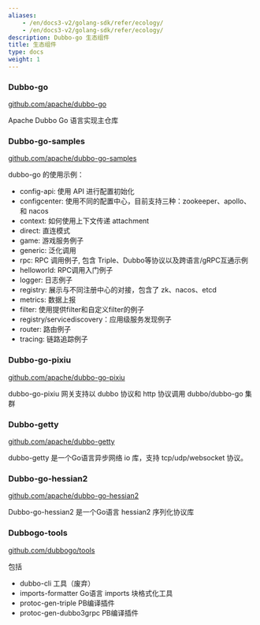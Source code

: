 ```yaml
---
aliases:
    - /en/docs3-v2/golang-sdk/refer/ecology/
    - /en/docs3-v2/golang-sdk/refer/ecology/
description: Dubbo-go 生态组件
title: 生态组件
type: docs
weight: 1
---
```


### Dubbo-go

[github.com/apache/dubbo-go](https://github.com/apache/dubbo-go) 

Apache Dubbo Go 语言实现主仓库

### Dubbo-go-samples

[github.com/apache/dubbo-go-samples](https://github.com/apache/dubbo-go-samples)

dubbo-go 的使用示例：
* config-api: 使用 API 进行配置初始化
* configcenter: 使用不同的配置中心，目前支持三种：zookeeper、apollo、和 nacos
* context: 如何使用上下文传递 attachment
* direct: 直连模式
* game: 游戏服务例子
* generic: 泛化调用
* rpc: RPC 调用例子, 包含 Triple、Dubbo等协议以及跨语言/gRPC互通示例
* helloworld: RPC调用入门例子
* logger: 日志例子
* registry: 展示与不同注册中心的对接，包含了 zk、nacos、etcd
* metrics: 数据上报
* filter: 使用提供filter和自定义filter的例子
* registry/servicediscovery：应用级服务发现例子
* router: 路由例子
* tracing: 链路追踪例子

### Dubbo-go-pixiu

[github.com/apache/dubbo-go-pixiu](https://github.com/apache/dubbo-go-pixiu)

dubbo-go-pixiu 网关支持以 dubbo 协议和 http 协议调用 dubbo/dubbo-go 集群

### Dubbo-getty

[github.com/apache/dubbo-getty](https://github.com/apache/dubbo-getty)

dubbo-getty 是一个Go语言异步网络 io 库，支持 tcp/udp/websocket 协议。

### Dubbo-go-hessian2

[github.com/apache/dubbo-go-hessian2](https://github.com/apache/dubbo-go-hessian2)

Dubbo-go-hessian2 是一个Go语言 hessian2 序列化协议库

### Dubbogo-tools

[github.com/dubbogo/tools](https://github.com/dubbogo/tools)

包括
- dubbo-cli 工具（废弃）
- imports-formatter Go语言 imports 块格式化工具
- protoc-gen-triple PB编译插件
- protoc-gen-dubbo3grpc PB编译插件
